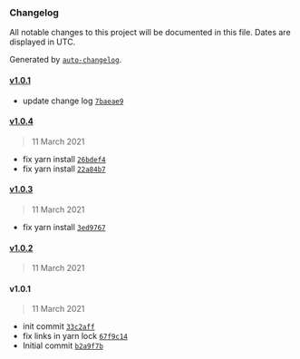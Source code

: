 ### Changelog

All notable changes to this project will be documented in this file. Dates are displayed in UTC.

Generated by [`auto-changelog`](https://github.com/CookPete/auto-changelog).

#### [v1.0.1](https://github.com/idok/typescript-teamcity/compare/v1.0.4...v1.0.1)

- update change log [`7baeae9`](https://github.com/idok/typescript-teamcity/commit/7baeae9fa9dbf08af43a410b554ebc9b924bb6f6)

#### [v1.0.4](https://github.com/idok/typescript-teamcity/compare/v1.0.3...v1.0.4)

> 11 March 2021

- fix yarn install [`26bdef4`](https://github.com/idok/typescript-teamcity/commit/26bdef4e859db5f6bc05f289f5bbbfd675f8b48f)
- fix yarn install [`22a84b7`](https://github.com/idok/typescript-teamcity/commit/22a84b73934c4d3d525a87cd80d8c5645da6eab4)

#### [v1.0.3](https://github.com/idok/typescript-teamcity/compare/v1.0.2...v1.0.3)

> 11 March 2021

- fix yarn install [`3ed9767`](https://github.com/idok/typescript-teamcity/commit/3ed97671cc25836321887a7d3723c87ff93087a7)

#### [v1.0.2](https://github.com/idok/typescript-teamcity/compare/v1.0.1...v1.0.2)

> 11 March 2021

#### v1.0.1

> 11 March 2021

- init commit [`33c2aff`](https://github.com/idok/typescript-teamcity/commit/33c2affcc17237f9d86cc1336c0bc7cfddd1b8c0)
- fix links in yarn lock [`67f9c14`](https://github.com/idok/typescript-teamcity/commit/67f9c14dd4dfefefc8c8696dcd3c0b66211d8815)
- Initial commit [`b2a9f7b`](https://github.com/idok/typescript-teamcity/commit/b2a9f7b0afc9e4b2861d111b5bd9061d5f6c47a9)
